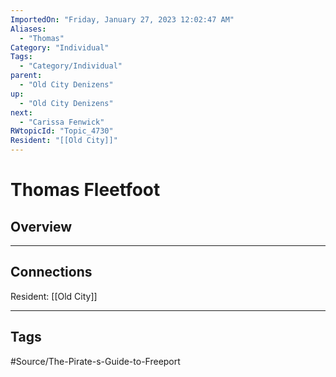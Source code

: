 ```yaml
---
ImportedOn: "Friday, January 27, 2023 12:02:47 AM"
Aliases:
  - "Thomas"
Category: "Individual"
Tags:
  - "Category/Individual"
parent:
  - "Old City Denizens"
up:
  - "Old City Denizens"
next:
  - "Carissa Fenwick"
RWtopicId: "Topic_4730"
Resident: "[[Old City]]"
---
```

# Thomas Fleetfoot
## Overview
---
## Connections
Resident: [[Old City]]


---
## Tags
#Source/The-Pirate-s-Guide-to-Freeport

